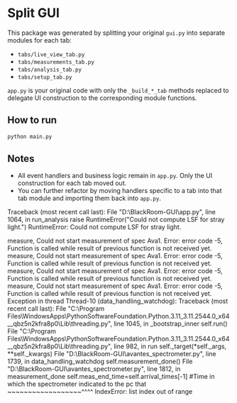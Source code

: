 # Split GUI

This package was generated by splitting your original `gui.py` into separate modules for each tab:
- `tabs/live_view_tab.py`
- `tabs/measurements_tab.py`
- `tabs/analysis_tab.py`
- `tabs/setup_tab.py`

`app.py` is your original code with only the `_build_*_tab` methods replaced to delegate
UI construction to the corresponding module functions.

## How to run

```bash
python main.py
```

## Notes

- All event handlers and business logic remain in `app.py`. Only the UI construction for each tab moved out.
- You can further refactor by moving handlers specific to a tab into that tab module and importing them back into `app.py`.


Traceback (most recent call last):
  File "D:\BlackRoom-GUI\app.py", line 1064, in run_analysis
    raise RuntimeError("Could not compute LSF for stray light.")
RuntimeError: Could not compute LSF for stray light.

measure, Could not start measurement of spec Ava1. Error: error code -5, Function is called while result of previous function is not received yet.
measure, Could not start measurement of spec Ava1. Error: error code -5, Function is called while result of previous function is not received yet.
measure, Could not start measurement of spec Ava1. Error: error code -5, Function is called while result of previous function is not received yet.
measure, Could not start measurement of spec Ava1. Error: error code -5, Function is called while result of previous function is not received yet.
Exception in thread Thread-10 (data_handling_watchdog):
Traceback (most recent call last):
  File "C:\Program Files\WindowsApps\PythonSoftwareFoundation.Python.3.11_3.11.2544.0_x64__qbz5n2kfra8p0\Lib\threading.py", line 1045, in _bootstrap_inner
    self.run()
  File "C:\Program Files\WindowsApps\PythonSoftwareFoundation.Python.3.11_3.11.2544.0_x64__qbz5n2kfra8p0\Lib\threading.py", line 982, in run
    self._target(*self._args, **self._kwargs)
  File "D:\BlackRoom-GUI\avantes_spectrometer.py", line 1739, in data_handling_watchdog
    self.measurement_done()
  File "D:\BlackRoom-GUI\avantes_spectrometer.py", line 1812, in measurement_done
    self.meas_end_time=self.arrival_times[-1] #Time in which the spectrometer indicated to the pc that
                       ~~~~~~~~~~~~~~~~~~^^^^
IndexError: list index out of range
